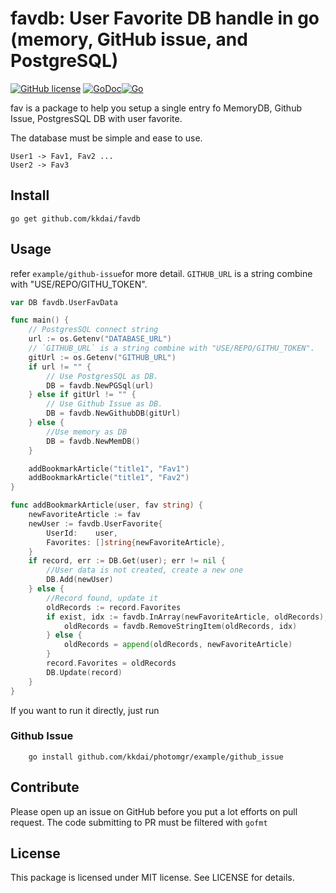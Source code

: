 favdb: User Favorite DB handle in go (memory, GitHub issue, and PostgreSQL)
======================

[![GitHub license](https://img.shields.io/badge/license-MIT-blue.svg)](https://raw.githubusercontent.com/kkdai/fav/master/LICENSE) [![GoDoc](https://godoc.org/github.com/kkdai/fav?status.svg)](https://godoc.org/github.com/kkdai/fav)[![Go](https://github.com/kkdai/photomgr/actions/workflows/go.yml/badge.svg)](https://github.com/kkdai/fav/actions/workflows/go.yml)

fav is a package to help you setup a single entry fo MemoryDB, Github Issue, PostgresSQL DB with user favorite.

The database must be simple and ease to use.

```
User1 -> Fav1, Fav2 ...
User2 -> Fav3
```

Install
--------------

    go get github.com/kkdai/favdb

Usage
---------------------

refer `example/github-issue`for more detail.
`GITHUB_URL` is a string combine with "USE/REPO/GITHU_TOKEN".

```go
var DB favdb.UserFavData

func main() {
    // PostgresSQL connect string
    url := os.Getenv("DATABASE_URL")
    // `GITHUB_URL` is a string combine with "USE/REPO/GITHU_TOKEN".
    gitUrl := os.Getenv("GITHUB_URL")
    if url != "" {
        // Use PostgresSQL as DB.
        DB = favdb.NewPGSql(url)
    } else if gitUrl != "" {
        // Use Github Issue as DB.
        DB = favdb.NewGithubDB(gitUrl)
    } else {
        //Use memory as DB
        DB = favdb.NewMemDB()
    }

    addBookmarkArticle("title1", "Fav1")
    addBookmarkArticle("title1", "Fav2")
}

func addBookmarkArticle(user, fav string) {
    newFavoriteArticle := fav
    newUser := favdb.UserFavorite{
        UserId:    user,
        Favorites: []string{newFavoriteArticle},
    }
    if record, err := DB.Get(user); err != nil {
        //User data is not created, create a new one
        DB.Add(newUser)
    } else {
        //Record found, update it
        oldRecords := record.Favorites
        if exist, idx := favdb.InArray(newFavoriteArticle, oldRecords); exist == true {
            oldRecords = favdb.RemoveStringItem(oldRecords, idx)
        } else {
            oldRecords = append(oldRecords, newFavoriteArticle)
        }
        record.Favorites = oldRecords
        DB.Update(record)
    }
}
```

If you want to run it directly, just run

### Github Issue

```
    go install github.com/kkdai/photomgr/example/github_issue
```

Contribute
---------------

Please open up an issue on GitHub before you put a lot efforts on pull request.
The code submitting to PR must be filtered with `gofmt`

License
---------------

This package is licensed under MIT license. See LICENSE for details.
